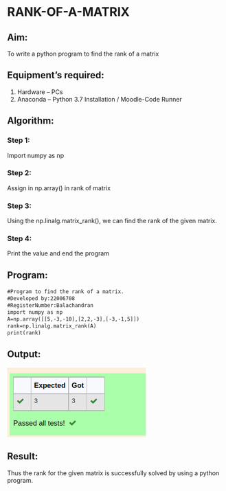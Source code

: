 # RANK-OF-A-MATRIX
## Aim:
To write a python program to find the rank of a matrix
## Equipment’s required:
1. 	Hardware – PCs
2. 	Anaconda – Python 3.7 Installation / Moodle-Code Runner
## Algorithm:
### Step 1: 
Import numpy as np
### Step 2: 
Assign in np.array() in rank of matrix
### Step 3: 
Using the np.linalg.matrix_rank(), we can find the rank of the given matrix.
### Step 4:
Print the value and end the program 
## Program:
````
#Program to find the rank of a matrix.
#Developed by:22006708
#RegisterNumber:Balachandran
import numpy as np
A=np.array([[5,-3,-10],[2,2,-3],[-3,-1,5]])
rank=np.linalg.matrix_rank(A)
print(rank)
````
## Output:
!['output'](/Screenshot%20from%202022-12-25%2019-15-40.png)
## Result:
Thus the rank for the given matrix is successfully solved by  using a python program.


